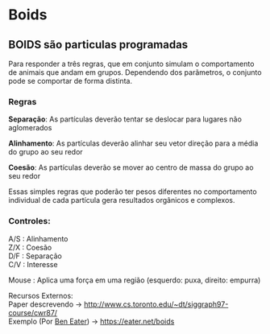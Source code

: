 # Boids

## BOIDS são particulas programadas
Para responder a três regras, que em conjunto simulam o comportamento de animais que andam em grupos.
Dependendo dos parãmetros, o conjunto pode se comportar de forma distinta.

### Regras

**Separação**: 
As partículas deverão tentar se deslocar para lugares não aglomerados

**Alinhamento**:
As partículas deverão alinhar seu vetor direção para a média do grupo ao seu redor

**Coesão**:
As partículas deverão se mover ao centro de massa do grupo ao seu redor

Essas simples regras que poderão ter pesos diferentes no comportamento individual de cada partícula gera resultados orgânicos e complexos.

### Controles:   
A/S : Alinhamento   
Z/X : Coesão   
D/F : Separação   
C/V : Interesse   

Mouse : Aplica uma força em uma região (esquerdo: puxa, direito: empurra)   

Recursos Externos:   
Paper descrevendo -> http://www.cs.toronto.edu/~dt/siggraph97-course/cwr87/   
Exemplo (Por [Ben Eater](https://www.youtube.com/c/BenEater/videos)) -> https://eater.net/boids
